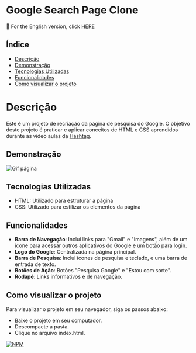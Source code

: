 # Google Search Page Clone

🔗 For the English version, click [HERE](https://github.com/patyfreitasbr/Google-Search-Page-Clone/blob/main/README_en.md "readme english")


## Índice

- [Descrição](#descrição)
- [Demonstração](#demonstração)
- [Tecnologias Utilizadas](#tecnologias-utilizadas)
- [Funcionalidades](#funcionalidades)
- [Como visualizar o projeto](#como-visualizar-o-projeto)

# Descrição

Este é um projeto de recriação da página de pesquisa do Google. O objetivo deste projeto é praticar e aplicar conceitos de HTML e CSS aprendidos durante as vídeo aulas da [Hashtag](https://hashtagtreinamentos.com "Site da Hashtag").

## Demonstração

![Gif página](https://blogger.googleusercontent.com/img/b/R29vZ2xl/AVvXsEhwQNAGbFpUaDGAhNoDpVqVekA8Qkw69noiVE5SwGr0-ahWcNIeGtImDzYUXjAG_uTPtyvLvqpXPsICcG0-aXfhoB9unSOjBqxTWmTRHAWr7h0-K-vEKWcfs3BIzVen-heJG5vMbI0SWB3g2B7XICYGrwvF0_w48KI2VsJWJQgJ1Iy4IUVoKC2WMKyq2SsX/w640-h360/GoogleSearchPageClone_GIF.gif)

## Tecnologias Utilizadas

- HTML: Utilizado para estruturar a página
- CSS: Utilizado para estilizar os elementos da página

## Funcionalidades

- **Barra de Navegação**: Inclui links para "Gmail" e "Imagens", além de um ícone para acessar outros aplicativos do Google e um botão para login.
- **Logo do Google**: Centralizada na página principal.
- **Barra de Pesquisa**: Inclui ícones de pesquisa e teclado, e uma barra de entrada de texto.
- **Botões de Ação**: Botões "Pesquisa Google" e "Estou com sorte".
- **Rodapé**: Links informativos e de navegação.

## Como visualizar o projeto

Para visualizar o projeto em seu navegador, siga os passos abaixo:

- Baixe o projeto em seu computador.
- Descompacte a pasta.
- Clique no arquivo index.html.

[![NPM](https://img.shields.io/npm/l/react)](https://github.com/patyfreitasbr/Google-Search-Page-Clone/blob/main/LICENSE)
